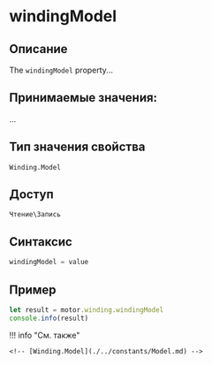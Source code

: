 # windingModel

## Описание
The `windingModel` property...

## Принимаемые значения:
...

## Тип значения свойства
`Winding.Model`

## Доступ
`Чтение\Запись`

## Синтаксис
```javascript
windingModel = value
```

## Пример
```javascript linenums="1"
let result = motor.winding.windingModel
console.info(result)
```

!!! info "См. также"

    <!-- [Winding.Model](./../constants/Model.md) -->


